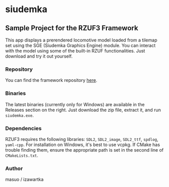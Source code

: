 # siudemka
## Sample Project for the RZUF3 Framework

This app displays a prerendered locomotive model loaded from a tilemap set using the SGE (Siudemka Graphics Engine) module. You can interact with the model using some of the built-in RZUF functionalities. Just download and try it out yourself.

### Repository
You can find the framework repository [here](https://github.com/izawartka/rzuf3).

### Binaries
The latest binaries (currently only for Windows) are available in the Releases section on the right. Just download the zip file, extract it, and run `siudemka.exe`.

### Dependencies
RZUF3 requires the following libraries: `SDL2`, `SDL2_image`, `SDL2_ttf`, `spdlog`, `yaml-cpp`. For installation on Windows, it's best to use vcpkg. If CMake has trouble finding them, ensure the appropriate path is set in the second line of `CMakeLists.txt`.

### Author
masuo / izawartka
